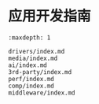 # 应用开发指南

```{toctree}
:maxdepth: 1

drivers/index.md
media/index.md
ai/index.md
3rd-party/index.md
perf/index.md
comp/index.md
middleware/index.md
```
